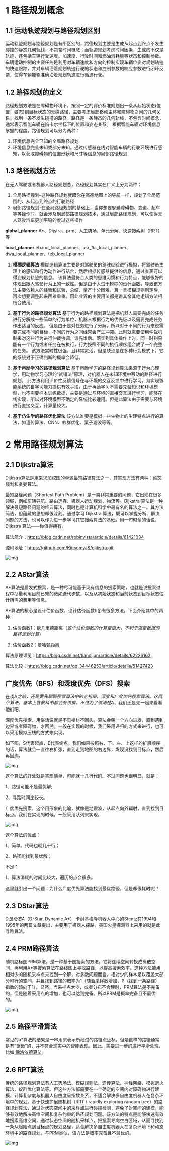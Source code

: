 # 1 路径规划概念

## 1.1 运动轨迹规划与路径规划区别

运动轨迹规划与路径规划是有所区别的，路径规划主要是生成从起点到终点不发生碰撞的静态几何轨线，不包含时间概念；而轨迹规划考虑时间因素，生成的不仅是轨迹，还包括车辆行驶速度、加速度、行驶时间和燃油消耗量等状态和控制参数。
车辆运动控制的主要任务是利用对车辆速度和方向的控制实现车辆位姿对规划轨迹的快速跟踪，并对车辆沿着规划轨迹行驶的状态和控制参数的响应参数进行闭环反馈，使得车辆能够准确沿着规划轨迹进行循迹行驶。

## 1.2 路径规划的定义
路径规划方法是在障碍物环境下，按照一定的评价标准规划出一条从起始状态(位置，姿态)到目标状态的无碰路径，主要考虑局部移动主体和障碍物之间的几何关系，找到一条不发生碰撞的路径。路径是一条静态的几何轨线，不包含时间概念，通常表示智能车辆在笛卡尔坐标下的位置和姿态关系。
根据智能车辆对环境信息掌握的程度，路径规划可以分为两种：

1. 环境信息完全已知的全局路径规划
2. 环境信息完全未知或部分未知，通过传感器在线对智能车辆的行驶环境进行感知，以获取障碍物的位置形状和尺寸等信息的局部路径规划

## 1.3  路径规划方法
在无人驾驶或者机器人路径规划总，路径规划其实在广义上分为两种：
1. 全局路径规划–这种路径规划就跟你在高德地图上的导航一样，规划了全局范围的、从起点到终点的行驶路径
2. 局部路径规划–在全局路径规划的基础上，当你想要躲避障碍物、变道、超车等等操作时，就会涉及到局部路径规划技术，通过局部路径规划，可以使得无人驾驶汽车更加平稳的度过这些操作

**global_planner**
A*、Dijstra、prm、人工势场、单元分解、快速搜索树（RRT）等

**local_planner**
eband_local_planner、asr_ftc_local_planner、dwa_local_planner、teb_local_planner

1. **模糊逻辑算法**
   模糊逻辑算法主要是对驾驶员的驾驶经验进行模拟，将驾驶员生理上的感知和行为动作进行结合，然后根据传感器提供的信息，通过查表可以得到规划轨迹的信息。
   该算法最符合人类的思维习惯和行为特点，能够很好的体现出跟人驾驶行为上的一致性。但是由于太过于模糊的设计函数，导致该方法主要依赖人的经验和试验，总结、量产十分困难。且一旦模糊规则制定后，再次想要调整起来困难重重。因此业界的主要用法都是讲其余其他逻辑方法相结合使用。

2. **基于行为的路径规划算法**
   基于行为的路径规划算法是把机器人需要完成的任务进行分解成一些简单的行为单位，机器人根据行为的优先级以及需要完成任务作出适当的反应。
   但是由于是对任务进行了分解，所以对于不同的行为来说需要完成不同的目标，不同的行为之间经常会产生冲突。此时就需要使用仲裁机制来对这些行为进行仲裁协调，谁先谁后。落实到具体操作上时，同一时刻只能有一个行为或者任务在被执行，行为按照不同的执行顺序组合成了一个完整的任务。
   该方法实时性很强，且非常灵活，但是缺点是在多种行为模式下，它的系统对于正确判断的概率会降低。

3. **基于再励学习的路径规划算法**
   基于再励学习的路径规划算法来源于行为心理学，用动物学习心理的“试错法”原理，对机器人在未知环境中移动的路径进行规划。
   此方法利用评价性反馈信号在与环境的交互反馈中进行学习，为实现智能系统的自学习能力提供有效手段。由于再励学习不需要先验知识和环境模型，也不需要样本训练数据，主要是通过与环境的直接交互进行学习，能够在线实现，所以对环境模型不确定的系统比较适用。但是此算法由于需要与环境进行直接交互，计算量较大。

4. **基于仿生学的路径优化算法**
   该方法准要是模拟一些生物上的生理特点进行的算法，如遗传算法、CNN、蚁群优化、栗子滤波等等。

# 2 常用路径规划算法

## 2.1 Dijkstra算法

Dijkstra算法是用来求加权图的单源最短路径算法之一，其实现方法有两种：动态规划和贪婪算法。

最短路径问题（Shortest Path Problem）是一类非常重要的问题，它出现在很多领域，例如车辆导航、路由选择、机器人运动规划、物流等。Dijkstra 算法是一种解决最短路径问题的经典算法，同时也是计算机科学中最有名的算法之一。其方法简洁，但蕴藏的思想却很深刻。通过学习 Dijkstra 算法，既可以掌握分析、解决问题的方法，也可以作为进一步学习其它搜索算法的基础。用一句时髦的话说，Dijkstra 算法——你值得拥有。 

算法简介：https://blog.csdn.net/robinvista/article/details/61421034

源码地址：https://github.com/KinsomyJS/dijkstra.git

![img](https://img-blog.csdn.net/20171210094550642?watermark/2/text/aHR0cDovL2Jsb2cuY3Nkbi5uZXQvYXNhc2FzYWFiYWJhYg==/font/5a6L5L2T/fontsize/400/fill/I0JBQkFCMA==/dissolve/70/gravity/SouthEast)

## 2.2 AStar算法

 A*算法是启发式搜索，是一种尽可能基于现有信息的搜索策略，也就是说搜索过程中尽量利用目前已知的诸如迭代步数，以及从初始状态和当前状态到目标状态估计所需的费用等信息。

A*算法的核心是设计估价函数，设计估价函数h(j)有很多方法，下面介绍其中的两种：

1. 估价函数1：欧几里德距离（*这个估价函数的计算量很大，不利于海量数据的路径规划计算*）

2. 估价函数2：曼哈顿距离

算法原理详见：https://blog.csdn.net/tiandijun/article/details/62226163

算法比较：https://blog.csdn.net/qq_34446253/article/details/51427423

## 广度优先（BFS）和深度优先（DFS）搜索

在谈A*之前，还是要先聊聊搜索算法中的老祖宗，深度和广度优先搜索算法。这两个算法，基本上各教科书都会有讲解。不过为了讲清楚A*，我们还是先一起来看看他们吧。

深度优先搜索，用俗话说就是不见棺材不回头。算法会朝一个方向进发，直到遇到边界或者障碍物，才回溯。一般在实现的时候，我们采用递归的方式来进行，也可以采用模拟压栈的方式来实现。

如下图，S代表起点，E代表终点。我们如果按照右、下、左、上这样的扩展顺序的话，算法就会一直往右扩张，直到走到地图的右边界，发现没找到目标点，然后再回溯。

![img](http://mmbiz.qpic.cn/mmbiz/YWnUbMibWJE1mEKHokribwic6wTBc4lzJ0XmdIBFAavylJGWMhaPf0hrZIbQzVIa9UkfZCjiaecED53x0Z6Eicq1zjw/640?wx_fmt=png&tp=webp&wxfrom=5&wx_lazy=1&wx_co=1)

这个算法的好处就是实现简单，可能就十几行代码。不过问题也很明显，就是：

1、路径可能不是最优解;

2、寻路时间比较长。

广度优先搜索，这个用形象的比喻，就像是地震波，从起点向外辐射，直到找到目标点。我们在实现的时候，一般采用队列来实现。

![img](http://mmbiz.qpic.cn/mmbiz/YWnUbMibWJE1mEKHokribwic6wTBc4lzJ0XxiayKJQicsKYVrXsicuTwJOxPsJqOzX8hg9TMDO0tHGnPm1OLViabIEzcA/640?wx_fmt=png&tp=webp&wxfrom=5&wx_lazy=1&wx_co=1)

这个算法的优点：

1、简单。代码也就几十行；

2、路径能找到最优解；

不足：

1、算法消耗的时间比较大，遍历的点会很多。

这里就引出一个问题：为什么广度优先算法能找到最优路径，但是却很耗时呢？


## 2.3 DStar算法

D*是动态A*（D-Star, Dynamic A*） 卡耐基梅隆机器人中心的Stentz在1994和1995年的两篇文章提出，主要用于机器人探路。美国火星探测器上采用的就是此寻路算法。

## 2.4 PRM路径算法

随机路标图PRM算法，是一种基于图搜索的方法，它将连续空间转换成离散空间，再利用A*等搜索算法在路线图上寻找路径，以提高搜索效率。这种方法能用相对少的随机采样点来找到一个解，对多数问题而言，相对少的样本足以覆盖大部分可行的空间，并且找到路径的概率为1（随着采样数增加，P（找到一条路径）指数的趋向于1）。显然，当采样点太少，或者分布不合理时，PRM算法是不完备的，但是随着采用点的增加，也可以达到完备。所以PRM是概率完备且不最优的。

![img](https://img-blog.csdnimg.cn/20181221164939704)

## 2.5 路径平滑算法

常见的a*算法的结果是一串用来表示所经过的路径点坐标。但是这样的路径通常是有“锯齿”的，并不符合现实中的智能表现。因此，需要进一步的进行平滑处理，比如[ 佛洛依德算法](https://www.cnblogs.com/miaolegemi/archive/2017/12/05/7986335.html)。

## 2.6 RPT算法

传统的路径规划算法有人工势场法、模糊规则法、遗传算法、神经网络、模拟退火算法、蚁群优化算法等。但这些方法都需要在一个确定的空间内对障碍物进行建模，计算复杂度与机器人自由度呈指数关系，不适合解决多自由度机器人在复杂环境中的规划。基于快速扩展随机树（RRT / rapidly exploring random tree）的路径规划算法，通过对状态空间中的采样点进行碰撞检测，避免了对空间的建模，能够有效地解决高维空间和复杂约束的路径规划问题。该方法的特点是能够快速有效地搜索高维空间，通过状态空间的随机采样点，把搜索导向空白区域，从而寻找到一条从起始点到目标点的规划路径，适合解决多自由度机器人在复杂环境下和动态环境中的路径规划。与PRM类似，该方法是概率完备且不最优的。

![img](https://images2015.cnblogs.com/blog/890966/201701/890966-20170119115427765-1225467664.jpg)
